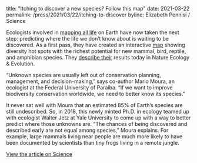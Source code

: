 title: "Itching to discover a new species? Follow this map"
date: 2021-03-22
permalink: /press/2021/03/22/itching-to-discover
byline: Elizabeth Pennisi / Science


Ecologists involved in [mapping all life](https://mol.org) on Earth have now taken the next step: predicting where the life we don’t know about is waiting to be discovered. As a first pass, they have created an interactive [map](https://mol.org/patterns/discovery) showing diversity hot spots with the richest potential for new mammal, bird, reptile, and amphibian species. They [describe their](https://www.nature.com/articles/s41559-021-01411-5) results today in Nature Ecology & Evolution.

“Unknown species are usually left out of conservation planning, management, and decision-making,” says co-author Mario Moura, an ecologist at the Federal University of Paraíba. “If we want to improve biodiversity conservation worldwide, we need to better know its species.”

It never sat well with Moura that an estimated 85% of Earth’s species are still undescribed. So, in 2018, this newly minted Ph.D. in ecology teamed up with ecologist Walter Jetz at Yale University to come up with a way to better predict where those unknowns are. “The chances of being discovered and described early are not equal among species,” Moura explains. For example, large mammals living near people are much more likely to have been documented by scientists than tiny frogs living in a remote jungle.

[View the article on Science](https://www.sciencemag.org/news/2021/03/itching-discover-new-species-follow-map)
